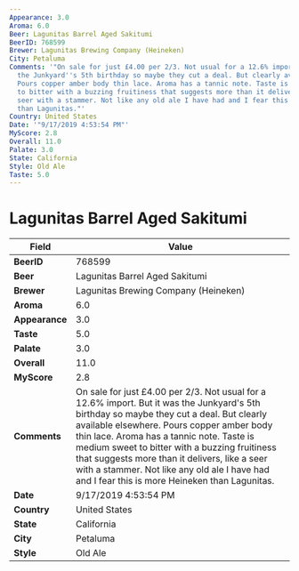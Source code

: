 ```yaml
---
Appearance: 3.0
Aroma: 6.0
Beer: Lagunitas Barrel Aged Sakitumi
BeerID: 768599
Brewer: Lagunitas Brewing Company (Heineken)
City: Petaluma
Comments: '"On sale for just £4.00 per 2/3. Not usual for a 12.6% import. But it was
  the Junkyard''s 5th birthday so maybe they cut a deal. But clearly available elsewhere.
  Pours copper amber body thin lace. Aroma has a tannic note. Taste is medium sweet
  to bitter with a buzzing fruitiness that suggests more than it delivers, like a
  seer with a stammer. Not like any old ale I have had and I fear this is more Heineken
  than Lagunitas."'
Country: United States
Date: '"9/17/2019 4:53:54 PM"'
MyScore: 2.8
Overall: 11.0
Palate: 3.0
State: California
Style: Old Ale
Taste: 5.0
---
```


# Lagunitas Barrel Aged Sakitumi

| Field         | Value |
|---------------|-------|
| **BeerID** | 768599 |
| **Beer** | Lagunitas Barrel Aged Sakitumi |
| **Brewer** | Lagunitas Brewing Company (Heineken) |
| **Aroma** | 6.0 |
| **Appearance** | 3.0 |
| **Taste** | 5.0 |
| **Palate** | 3.0 |
| **Overall** | 11.0 |
| **MyScore** | 2.8 |
| **Comments** | On sale for just £4.00 per 2/3. Not usual for a 12.6% import. But it was the Junkyard's 5th birthday so maybe they cut a deal. But clearly available elsewhere. Pours copper amber body thin lace. Aroma has a tannic note. Taste is medium sweet to bitter with a buzzing fruitiness that suggests more than it delivers, like a seer with a stammer. Not like any old ale I have had and I fear this is more Heineken than Lagunitas. |
| **Date** | 9/17/2019 4:53:54 PM |
| **Country** | United States |
| **State** | California |
| **City** | Petaluma |
| **Style** | Old Ale |
